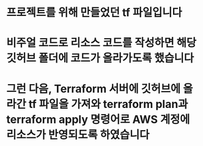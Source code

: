 # 프로젝트를 위해 만들었던 tf 파일입니다
# 비주얼 코드로 리소스 코드를 작성하면 해당 깃허브 폴더에 코드가 올라가도록 했습니다
# 그런 다음, Terraform 서버에 깃허브에 올라간 tf 파일을 가져와 terraform plan과 terraform apply 명령어로 AWS 계정에 리소스가 반영되도록 하였습니다
